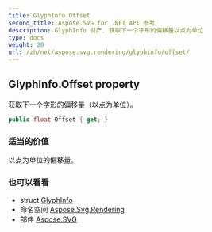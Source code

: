 ```yaml
---
title: GlyphInfo.Offset
second_title: Aspose.SVG for .NET API 参考
description: GlyphInfo 财产. 获取下一个字形的偏移量以点为单位
type: docs
weight: 20
url: /zh/net/aspose.svg.rendering/glyphinfo/offset/
---
```

## GlyphInfo.Offset property

获取下一个字形的偏移量（以点为单位）。

```csharp
public float Offset { get; }
```

### 适当的价值

以点为单位的偏移量。

### 也可以看看

* struct [GlyphInfo](../)
* 命名空间 [Aspose.Svg.Rendering](../../glyphinfo/)
* 部件 [Aspose.SVG](../../../)


